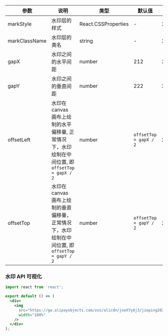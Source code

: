 | 参数 | 说明 | 类型 | 默认值 | 版本 |
| --- | --- | --- | --- | --- |
| markStyle | 水印层的样式 | React.CSSProperties | - | 2.3.0 |
| markClassName | 水印层的类名 | string | - | 2.3.0 |
| gapX | 水印之间的水平间距 | number | 212 | 2.4.0 |
| gapY | 水印之间的垂直间距 | number | 222 | 2.4.0 |
| offsetLeft | 水印在 canvas 画布上绘制的水平偏移量, 正常情况下，水印绘制在中间位置, 即 `offsetTop = gapX / 2` | number | `offsetTop = gapX / 2` | 2.4.0 |
| offsetTop | 水印在 canvas 画布上绘制的垂直偏移量，正常情况下，水印绘制在中间位置, 即 `offsetTop = gapY / 2` | number | `offsetTop = gapY / 2` | 2.4.0 |

### 水印 API 可视化

```jsx | inline
import react from 'react';

export default () => (
  <div>
    <img
      src="https://gw.alipayobjects.com/zos/alicdn/joeXYy8j3/jieping2021-01-11%252520xiawu4.47.15.png"
      width="100%"
    />
  </div>
);
```
